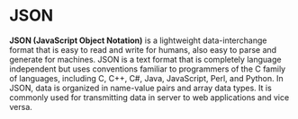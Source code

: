 # JSON

**JSON (JavaScript Object Notation)** is a lightweight data-interchange format that is easy to read and write for humans, also easy to parse and generate for machines. JSON is a text format that is completely language independent but uses conventions familiar to programmers of the C family of languages, including C, C++, C#, Java, JavaScript, Perl, and Python. In JSON, data is organized in name-value pairs and array data types. It is commonly used for transmitting data in server to web applications and vice versa.